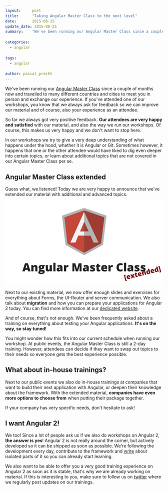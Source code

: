 ```yaml
---
layout:     post
title:      "Taking Angular Master Class to the next level"
date:       2015-06-25
update_date: 2015-06-25
summary:    "We've been running our Angular Master Class since a couple of months now and travelled to many different countries and cities to meet you in person and exchange our experiences. We also always collect feedback to make our material and trainings even better. We listened. Here's what we did."

categories: 
  - angular

tags:
  - angular

author: pascal_precht
---
```


We've been running our [Angular Master Class](http://thoughtram.io/angular-master-class.html) since a couple of months now and travelled to many different countries and cities to meet you in person and exchange our experience. If you've attended one of our workshops, you know that we always ask for feedback so we can improve our material and of course, also your experience as an attendee.

So far we always got very positive feedback. **Our attendees are very happy and satisfied** with our material, and also the way we run our workshops. Of course, this makes us very happy and we don't want to stop here.

In our workshops we try to give a very deep understanding of what happens under the hood, whether it is Angular or Git. Sometimes however, it happens that one or the other attendee would have liked to dig even deeper into certain topics, or learn about additional topics that are not covered in our Angular Master Class per se.

## Angular Master Class extended

Guess what, we listened! Today we are very happy to announce that we've extended our material with additional and advanced topics.

<img src="/images/angular-master-class-extended.png">

Next to our existing material, we now offer enough slides and exercises for everything about Forms, the UI-Router and server communication. We also talk about **migration** and how you can prepare your applications for Angular 2 today. You can find more information at our [dedicated website](http://thoughtram.io/angular-master-class.html).

And of course, that's not enough. We've been frequently asked about a training on everything about testing your Angular applications. **It's on the way, so stay tuned!**

You might wonder how this fits into our current schedule when running our workshop. At public events, the Angular Master Class is still a 2-day training. However, attendees can decide if they want to swap out topics to their needs so everyone gets the best experience possible.

## What about in-house trainings?

Next to our public events we also do in-house trainings at companies that want to build their next application with Angular, or deepen their knowledge about the framework. With the extended material, **companies have even more options to choose from** when putting their package together.

If your company has very specific needs, don't hesitate to ask!

## I want Angular 2!

We too! Since a lot of people ask us if we also do workshops on Angular 2, **the answer is yes**! Angular 2 is not really around the corner, but actively developed so it can be shipped as soon as possible. We're following the development every day, contribute to the framework and [write](http://blog.thoughtram.io/categories/angular) about isolated parts of it so you can already start learning. 

We also want to be able to offer you a very good training experience on Angular 2 as soon as it is stable, that's why we are already working on material. If this is interesting to you, make sure to follow us on [twitter](http://twitter.com/thoughtram) where we regularly post updates on our trainings.


